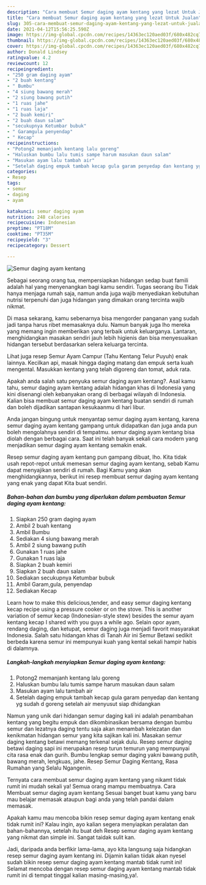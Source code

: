 ```yaml
---
description: "Cara membuat Semur daging ayam kentang yang lezat Untuk Jualan"
title: "Cara membuat Semur daging ayam kentang yang lezat Untuk Jualan"
slug: 305-cara-membuat-semur-daging-ayam-kentang-yang-lezat-untuk-jualan
date: 2021-04-12T15:56:25.590Z
image: https://img-global.cpcdn.com/recipes/14363ec120aed03f/680x482cq70/semur-daging-ayam-kentang-foto-resep-utama.jpg
thumbnail: https://img-global.cpcdn.com/recipes/14363ec120aed03f/680x482cq70/semur-daging-ayam-kentang-foto-resep-utama.jpg
cover: https://img-global.cpcdn.com/recipes/14363ec120aed03f/680x482cq70/semur-daging-ayam-kentang-foto-resep-utama.jpg
author: Donald Lindsey
ratingvalue: 4.2
reviewcount: 12
recipeingredient:
- "250 gram daging ayam"
- "2 buah kentang"
- " Bumbu"
- "4 siung bawang merah"
- "2 siung bawang putih"
- "1 ruas jahe"
- "1 ruas laja"
- "2 buah kemiri"
- "2 buah daun salam"
- "secukupnya Ketumbar bubuk"
- " Garamgula penyendap"
- " Kecap"
recipeinstructions:
- "Potong2 memanjanh kentang lalu goreng"
- "Haluskan bumbu lalu tumis sampe harum masukan daun salam"
- "Masukan ayam lalu tambah air"
- "Setelah daging empuk tambah kecap gula garam penyedap dan kentang yg sudah d goreng setelah air menyusut siap dhidangkan"
categories:
- Resep
tags:
- semur
- daging
- ayam

katakunci: semur daging ayam 
nutrition: 248 calories
recipecuisine: Indonesian
preptime: "PT18M"
cooktime: "PT35M"
recipeyield: "3"
recipecategory: Dessert

---
```



![Semur daging ayam kentang](https://img-global.cpcdn.com/recipes/14363ec120aed03f/680x482cq70/semur-daging-ayam-kentang-foto-resep-utama.jpg)

Sebagai seorang orang tua, mempersiapkan hidangan sedap buat famili adalah hal yang menyenangkan bagi kamu sendiri. Tugas seorang ibu Tidak hanya menjaga rumah saja, namun anda juga wajib menyediakan kebutuhan nutrisi terpenuhi dan juga hidangan yang dimakan orang tercinta wajib nikmat.

Di masa  sekarang, kamu sebenarnya bisa mengorder panganan yang sudah jadi tanpa harus ribet memasaknya dulu. Namun banyak juga lho mereka yang memang ingin memberikan yang terbaik untuk keluarganya. Lantaran, menghidangkan masakan sendiri jauh lebih higienis dan bisa menyesuaikan hidangan tersebut berdasarkan selera keluarga tercinta. 

Lihat juga resep Semur Ayam Campur (Tahu Kentang Telur Puyuh) enak lainnya. Kecilkan api, masak hingga daging matang dan empuk serta kuah mengental. Masukkan kentang yang telah digoreng dan tomat, aduk rata.

Apakah anda salah satu penyuka semur daging ayam kentang?. Asal kamu tahu, semur daging ayam kentang adalah hidangan khas di Indonesia yang kini disenangi oleh kebanyakan orang di berbagai wilayah di Indonesia. Kalian bisa membuat semur daging ayam kentang buatan sendiri di rumah dan boleh dijadikan santapan kesukaanmu di hari libur.

Anda jangan bingung untuk menyantap semur daging ayam kentang, karena semur daging ayam kentang gampang untuk didapatkan dan juga anda pun boleh mengolahnya sendiri di tempatmu. semur daging ayam kentang bisa diolah dengan berbagai cara. Saat ini telah banyak sekali cara modern yang menjadikan semur daging ayam kentang semakin enak.

Resep semur daging ayam kentang pun gampang dibuat, lho. Kita tidak usah repot-repot untuk memesan semur daging ayam kentang, sebab Kamu dapat menyajikan sendiri di rumah. Bagi Kamu yang akan menghidangkannya, berikut ini resep membuat semur daging ayam kentang yang enak yang dapat Kita buat sendiri.

<!--inarticleads1-->

##### Bahan-bahan dan bumbu yang diperlukan dalam pembuatan Semur daging ayam kentang:

1. Siapkan 250 gram daging ayam
1. Ambil 2 buah kentang
1. Ambil  Bumbu
1. Sediakan 4 siung bawang merah
1. Ambil 2 siung bawang putih
1. Gunakan 1 ruas jahe
1. Gunakan 1 ruas laja
1. Siapkan 2 buah kemiri
1. Siapkan 2 buah daun salam
1. Sediakan secukupnya Ketumbar bubuk
1. Ambil  Garam,gula, penyendap
1. Sediakan  Kecap


Learn how to make this delicious,tender, and easy semur daging kentang kecap recipe using a pressure cooker or on the stove. This is another variation of semur kecap (Indonesian-style stew) besides the semur ayam kentang kecap I shared with you guys a while ago. Selain opor ayam, rendang daging, dan ketupat, semur daging juga menjadi favorit masyarakat Indonesia. Salah satu hidangan khas di Tanah Air ini Semur Betawi sedikit berbeda karena semur ini mempunyai kuah yang kental sekali hampir habis di dalamnya. 

<!--inarticleads2-->

##### Langkah-langkah menyiapkan Semur daging ayam kentang:

1. Potong2 memanjanh kentang lalu goreng
1. Haluskan bumbu lalu tumis sampe harum masukan daun salam
1. Masukan ayam lalu tambah air
1. Setelah daging empuk tambah kecap gula garam penyedap dan kentang yg sudah d goreng setelah air menyusut siap dhidangkan


Namun yang unik dari hidangan semur daging kali ini adalah penambahan kentang yang begitu empuk dan dikombinasikan bersama dengan bumbu semur dan lezatnya daging tentu saja akan menambah kelezatan dan kenikmatan hidangan semur yang kita sajikan kali ini. Masakan semur daging kentang betawi memang terkenal sejak dulu. Resep semur daging betawi daging sapi ini merupakan resep turun temurun yang mempunyai cita rasa enak dan gurih. Bumbu lengkap semur daging yakni bawang putih, bawang merah, lengkuas, jahe. Resep Semur Daging Kentang, Rasa Rumahan yang Selalu Ngangenin. 

Ternyata cara membuat semur daging ayam kentang yang nikamt tidak rumit ini mudah sekali ya! Semua orang mampu membuatnya. Cara Membuat semur daging ayam kentang Sesuai banget buat kamu yang baru mau belajar memasak ataupun bagi anda yang telah pandai dalam memasak.

Apakah kamu mau mencoba bikin resep semur daging ayam kentang enak tidak rumit ini? Kalau ingin, ayo kalian segera menyiapkan peralatan dan bahan-bahannya, setelah itu buat deh Resep semur daging ayam kentang yang nikmat dan simple ini. Sangat taidak sulit kan. 

Jadi, daripada anda berfikir lama-lama, ayo kita langsung saja hidangkan resep semur daging ayam kentang ini. Dijamin kalian tiidak akan nyesel sudah bikin resep semur daging ayam kentang mantab tidak rumit ini! Selamat mencoba dengan resep semur daging ayam kentang mantab tidak rumit ini di tempat tinggal kalian masing-masing,ya!.

